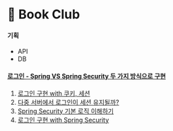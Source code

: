 # 📖 Book Club

#### 기획

* API&#x20;
* DB

#### [로그인 - Spring VS Spring Security 두 가지 방식으로 구현](spring-security/)&#x20;

1. [로그인 구현 with 쿠키, 세션](spring-security/1.-with.md)
2. [다중 서버에서 로그인이 세션 유지될까?](spring-security/2..md)
3. [Spring Security 기본 로직 이해하기](spring-security/3.-spring-security.md)
4. [로그인 구현 with Spring Security](spring-security/4.-with-spring-security.md)




